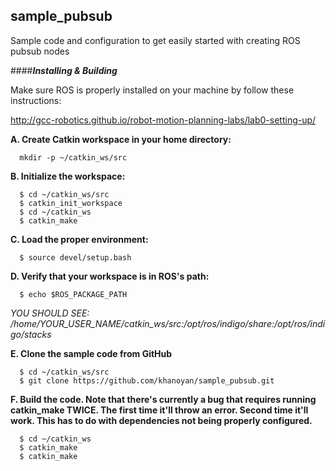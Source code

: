 ## sample_pubsub
Sample code and configuration to get easily started with creating ROS pubsub nodes  
  
####**_Installing & Building_**  
  
  

Make sure ROS is properly installed on your machine by follow these instructions:

http://gcc-robotics.github.io/robot-motion-planning-labs/lab0-setting-up/

**A. Create Catkin workspace in your home directory:**  

``` 
  mkdir -p ~/catkin_ws/src  
```  

**B. Initialize the workspace:**  

```  
  $ cd ~/catkin_ws/src  
  $ catkin_init_workspace  
  $ cd ~/catkin_ws  
  $ catkin_make  
```  
  
**C. Load the proper environment:**  

``` 
  $ source devel/setup.bash  
```  

**D. Verify that your workspace is in ROS's path:**  

``` 
  $ echo $ROS_PACKAGE_PATH  
```  
  *YOU SHOULD SEE: /home/YOUR_USER_NAME/catkin_ws/src:/opt/ros/indigo/share:/opt/ros/indigo/stacks*  


**E. Clone the sample code from GitHub**  

``` 
  $ cd ~/catkin_ws/src  
  $ git clone https://github.com/khanoyan/sample_pubsub.git  
``` 

**F. Build the code. Note that there's currently a bug that requires running
   catkin_make TWICE. The first time it'll throw an error. Second time it'll
   work. This has to do with dependencies not being properly configured.**
```    
  $ cd ~/catkin_ws  
  $ catkin_make  
  $ catkin_make  
``` 
